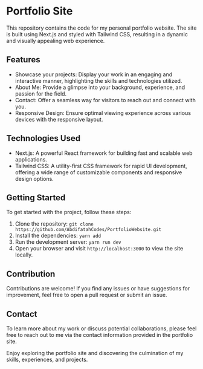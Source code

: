 # Portfolio Site

This repository contains the code for my personal portfolio website. The site is built using Next.js and styled with Tailwind CSS, resulting in a dynamic and visually appealing web experience.

## Features

- Showcase your projects: Display your work in an engaging and interactive manner, highlighting the skills and technologies utilized.
- About Me: Provide a glimpse into your background, experience, and passion for the field.
- Contact: Offer a seamless way for visitors to reach out and connect with you.
- Responsive Design: Ensure optimal viewing experience across various devices with the responsive layout.

## Technologies Used

- Next.js: A powerful React framework for building fast and scalable web applications.
- Tailwind CSS: A utility-first CSS framework for rapid UI development, offering a wide range of customizable components and responsive design options.

## Getting Started

To get started with the project, follow these steps:

1. Clone the repository: `git clone https://github.com/AbdifatahCodes/PortfolioWebsite.git`
2. Install the dependencies: `yarn add`
3. Run the development server: `yarn run dev`
4. Open your browser and visit `http://localhost:3000` to view the site locally.

## Contribution

Contributions are welcome! If you find any issues or have suggestions for improvement, feel free to open a pull request or submit an issue.

## Contact

To learn more about my work or discuss potential collaborations, please feel free to reach out to me via the contact information provided in the portfolio site.

Enjoy exploring the portfolio site and discovering the culmination of my skills, experiences, and projects.
